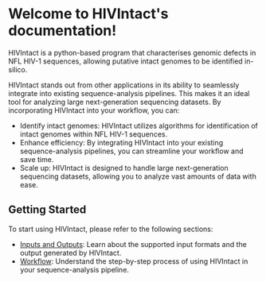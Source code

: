 
# Welcome to HIVIntact's documentation!

HIVIntact is a python-based program that characterises genomic defects in NFL HIV-1 sequences,
allowing putative intact genomes to be identified in-silico.

HIVIntact stands out from other applications in its ability to seamlessly integrate into existing sequence-analysis pipelines.
This makes it an ideal tool for analyzing large next-generation sequencing datasets.
By incorporating HIVIntact into your workflow, you can:
- Identify intact genomes: HIVIntact utilizes algorithms for identification of intact genomes within NFL HIV-1 sequences.
- Enhance efficiency: By integrating HIVIntact into your existing sequence-analysis pipelines,
  you can streamline your workflow and save time.
- Scale up: HIVIntact is designed to handle large next-generation sequencing datasets,
  allowing you to analyze vast amounts of data with ease.

## Getting Started

To start using HIVIntact, please refer to the following sections:

- [Inputs and Outputs](io.md): Learn about the supported input formats and the output generated by HIVIntact.
- [Workflow](workflow.md): Understand the step-by-step process of using HIVIntact in your sequence-analysis pipeline.
